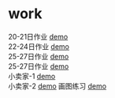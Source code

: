 # work
20-21日作业 [demo](https://jiang-hj.github.io/work/day20/20-5.html)
<br>
22-24日作业 [demo](https://jiang-hj.github.io/work/day22/day22-10.html)
<br>
25-27日作业 [demo](https://jiang-hj.github.io/work/day25/25-3.html)
<br>
25-27日作业 [demo](https://jiang-hj.github.io/work/day28/28.html)
<br>
小卖家-1 [demo](https://jiang-hj.github.io/work/day30/30-2.html)
<br>
小卖家-2 [demo](https://jiang-hj.github.io/work/day34/34.html)
画图练习 [demo](https://jiang-hj.github.io/work/day34/draw.html)